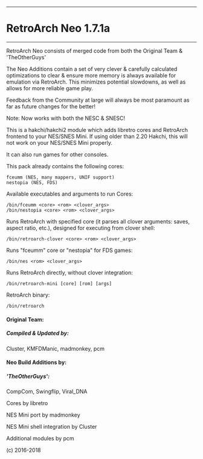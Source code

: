 -----------------------
# RetroArch Neo 1.7.1a
-----------------------

RetroArch Neo consists of merged code from both the Original Team & 'TheOtherGuys'

The Neo Additions contain a set of very clever & carefully calculated optimizations to clear & ensure
more memory is always available for emulation via RetroArch.
This minimizes potential slowdowns, as well as allows for more reliable game play.

Feedback from the Community at large will always be most paramount as far as future changes for the better!


Note: Now works with both the NESC & SNESC!


This is a hakchi/hakchi2 module which adds libretro cores and RetroArch frontend to your NES/SNES Mini.
If using older than 2.20 Hakchi, this will not work on your NES/SNES Mini properly.

It can also run games for other consoles.



This pack already contains the following cores:

```
fceumm (NES, many mappers, UNIF support)
nestopia (NES, FDS)
```


Available executables and arguments to run Cores:

```
/bin/fceumm <core> <rom> <clover_args>
/bin/nestopia <core> <rom> <clover_args>
```


Runs RetroArch with specified core (it parses all clover arguments: saves, aspect ratio, etc.), designed for executing from clover shell:

```
/bin/retroarch-clover <core> <rom> <clover_args>
```


Runs "fceumm" core or "nestopia" for FDS games:

```
/bin/nes <rom> <clover_args>
```


Runs RetroArch directly, without clover integration:

```
/bin/retroarch-mini [core] [rom] [args]
```


RetroArch binary:

```
/bin/retroarch
```



#### **Original Team:**
##### Compiled & Updated by:
Cluster, KMFDManic, madmonkey, pcm


#### **Neo Build Additions by:**
##### 'TheOtherGuys':
CompCom, Swingflip, Viral_DNA


Cores by libretro

NES Mini port by madmonkey

NES Mini shell integration by Cluster

Additional modules by pcm

(c) 2016-2018

